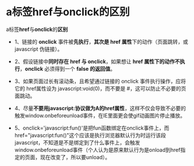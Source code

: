 a标签href与onclick的区别
=========

a标签**href**与**onclick**的**区别**

- 1、链接的 **onclick** 事件被**先执行**，**其次是 href 属性**下的动作（页面跳转，或javascript 伪链接）。 

- 2、假设链接中**同时存在 href 与 onclick**，如果想让 **href 属性下的动作不执行**，**onclick** 必须得到一个 **false 的返回值**。  

- 3、如果页面过长有滚动条，且希望通过链接的 onclick 事件执行操作，应将它的 href属性设为 javascript:void(0)，而不要是 #，这可以防止不必要的页面跳动。

- 4、尽量**不要用javascript:协议做为A的href属性**，这样不仅会导致不必要的触发window.onbeforeunload事件，在IE里面更会使gif动画图片停止播放。 

- 5、onclick='javascript:fun()'是把fun函数绑定在onclick事件上，而href="javascript:fun()"这个应该是执行浏览器默认行为时运行该段javascript，不知道是不是绑定到了什么事件上，会触发window.onbeforeunload事件（个人认为是原来默认行为是onload到href指定的页面，现在改变了，所以要unload）。

